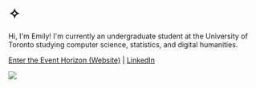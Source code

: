 # ✧

Hi, I'm Emily! I'm currently an undergraduate student at the University of Toronto studying computer science, statistics, and digital humanities.

[Enter the Event Horizon (Website)](https://emilysu.me) | [LinkedIn](https://www.linkedin.com/in/emilyzsu/)

<picture>
<source 
  srcset="https://github-readme-stats.vercel.app/api?username=moonsdust&show_icons=true&theme=rose_pine&count_private=true&hide_rank=true"
  media="(prefers-color-scheme: dark)"
/>
<source
  srcset="https://github-readme-stats.vercel.app/api?username=moonsdust&show_icons=true&count_private=true&hide_rank=true"
  media="(prefers-color-scheme: light), (prefers-color-scheme: no-preference)"
/>
<img src="https://github-readme-stats.vercel.app/api?username=moonsdust&show_icons=true&count_private=true&hide_rank=true" />
</picture>
